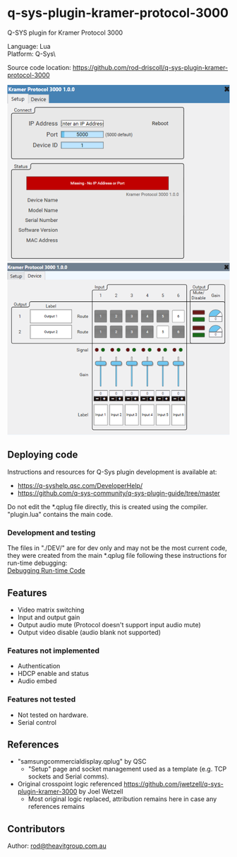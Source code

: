 # q-sys-plugin-kramer-protocol-3000

Q-SYS plugin for Kramer Protocol 3000

Language: Lua\
Platform: Q-Sys\

Source code location: <https://github.com/rod-driscoll/q-sys-plugin-kramer-protocol-3000>

![Settings tab](https://github.com/rod-driscoll/q-sys-plugin-kramer-protocol-3000/blob/main/content/images/ui-tab-settings.png)\
![Matrix switcher tab](https://github.com/rod-driscoll/q-sys-plugin-kramer-protocol-3000/blob/main/content/images/ui-tab-matrix-switcher.png)

## Deploying code

Instructions and resources for Q-Sys plugin development is available at:

* <https://q-syshelp.qsc.com/DeveloperHelp/>
* <https://github.com/q-sys-community/q-sys-plugin-guide/tree/master>

Do not edit the *.qplug file directly, this is created using the compiler.
"plugin.lua" contains the main code.

### Development and testing

The files in "./DEV/" are for dev only and may not be the most current code, they were created from the main *.qplug file following these instructions for run-time debugging:\
[Debugging Run-time Code](https://q-syshelp.qsc.com/DeveloperHelp/#Getting_Started/Building_a_Plugin.htm?TocPath=Getting%2520Started%257C_____3)

## Features

* Video matrix switching
* Input and output gain
* Output audio mute (Protocol doesn't support input audio mute)
* Output video disable (audio blank not supported)

### Features not implemented

* Authentication
* HDCP enable and status
* Audio embed

### Features not tested

* Not tested on hardware.
* Serial control

## References

* "samsungcommercialdisplay.qplug" by QSC
  * "Setup" page and socket management used as a template (e.g. TCP sockets and Serial comms).
* Original crosspoint logic referenced <https://github.com/jwetzell/q-sys-plugin-kramer-3000> by Joel Wetzell
  * Most original logic replaced, attribution remains here in case any references remains

## Contributors

Author: <rod@theavitgroup.com.au>
